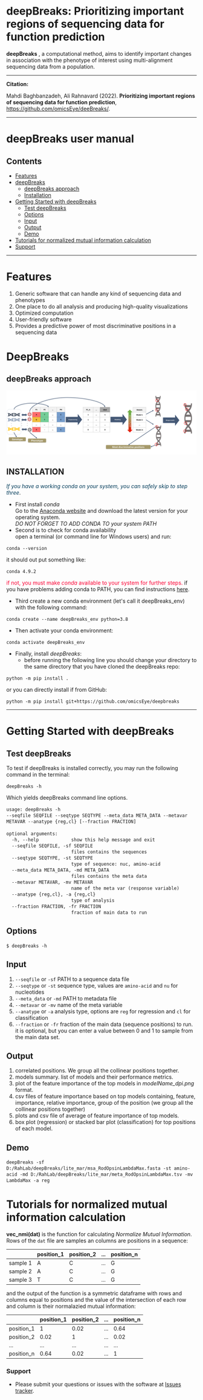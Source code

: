 # deepBreaks: Prioritizing important regions of sequencing data for function prediction #

**deepBreaks** , a computational method, aims to identify important 
changes in association with the phenotype of interest 
using multi-alignment sequencing data from a population.

---
**Citation:**


Mahdi Baghbanzadeh, Ali Rahnavard (2022). **Prioritizing important regions of sequencing data for function prediction**, https://github.com/omicsEye/deeBreaks/.

---
# deepBreaks user manual

## Contents ##
* [Features](#features)
* [deepBreaks](#deepBreaks)
    * [deepBreaks approach](#deepBreaks-approach)
    * [Installation](#installation)
* [Getting Started with deepBreaks](#getting-started-with-deepBreaks)
    * [Test deepBreaks](#test-omeClust)
    * [Options](#options) 
    * [Input](#input)
    * [Output](#output)
    * [Demo](#demo)
* [Tutorials for normalized mutual information calculation](#tutorials-for-normalized-mutual-information-calculation)
* [Support](#Support)
------------------------------------------------------------------------------------------------------------------------------
# Features #
1. Generic software that can handle any kind of sequencing data and phenotypes
2. One place to do all analysis and producing high-quality visualizations
3. Optimized computation
4. User-friendly software
5. Provides a predictive power of most discriminative positions in a sequencing data
# DeepBreaks #
## deepBreaks approach ##
![deepBreaks Workflow overview](img/fig1_overview.png)

## INSTALLATION ##


<span style="color:#033C5A">*If you have a working conda on your system, you can safely skip to step three*</span>.

* First install *conda*  
Go to the [Anaconda website](https://www.anaconda.com/) and download the latest version for your operating system.  
*DO NOT FORGET TO ADD CONDA TO your system PATH*
* Second is to check for conda availability  
open a terminal (or command line for Windows users) and run:
```
conda --version
```
it should out put something like:
```
conda 4.9.2
```
<span style="color:#fc0335">if not, you must make *conda* available to your system for further steps.</span>
if you have problems adding conda to PATH, you can find instructions [here](https://docs.anaconda.com/anaconda/user-guide/faq/).
  
* Third create a new conda environment (let's call it deepBreaks_env) with the following command:
```
conda create --name deepBreaks_env python=3.8
```
* Then activate your conda environment:
```commandline
conda activate deepBreaks_env 
```
* Finally, install *deepBreaks*:
  * before running the following line you should change your directory to the same directory that you have cloned the deepBreaks repo:
```commandline
python -m pip install .
```
or you can directly install if from GitHub:
```commandline
python -m pip install git+https://github.com/omicsEye/deepbreaks
```
------------------------------------------------------------------------------------------------------------------------------

# Getting Started with deepBreaks #

## Test deepBreaks ##

To test if deepBreaks is installed correctly, you may run the following command in the terminal:

```#!cmd
deepBreaks -h
```
Which yields deepBreaks command line options.
```commandline
usage: deepBreaks -h 
--seqfile SEQFILE --seqtype SEQTYPE --meta_data META_DATA --metavar METAVAR --anatype {reg,cl} [--fraction FRACTION]

optional arguments:
  -h, --help            show this help message and exit
  --seqfile SEQFILE, -sf SEQFILE
                        files contains the sequences
  --seqtype SEQTYPE, -st SEQTYPE
                        type of sequence: nuc, amino-acid
  --meta_data META_DATA, -md META_DATA
                        files contains the meta data
  --metavar METAVAR, -mv METAVAR
                        name of the meta var (response variable)
  --anatype {reg,cl}, -a {reg,cl}
                        type of analysis
  --fraction FRACTION, -fr FRACTION
                        fraction of main data to run
```


## Options ##

```
$ deepBreaks -h
```
## Input ##
1. `--seqfile` or `-sf` PATH to a sequence data file
2. `--seqtype` or `-st` sequence type, values are `amino-acid` and `nu` for nucleotides
3. `--meta_data` or `-md` PATH to metadata file
4. `--metavar` or `-mv` name of the meta variable
5. `--anatype` or `-a` analysis type, options are `reg` for regression and `cl` for classification
6. `--fraction` or `-fr` fraction of the main data (sequence positions) to run. it is optional, but you can enter a value between 0 and 1 to sample from the main data set.
## Output ##  
1. correlated positions. We group all the collinear positions together.
2. models summary. list of models and their performance metrics.
3. plot of the feature importance of the top models in *modelName_dpi.png* format.
4. csv files of feature importance based on top models containing, feature, importance, relative importance, group of the position (we group all the collinear positions together)
5. plots and csv file of average of feature importance of top models.
6. box plot (regression) or stacked bar plot (classification) for top positions of each model.

## Demo ##
```commandline
deepBreaks -sf D:/RahLab/deepBreaks/lite_mar/msa_RodOpsinLambdaMax.fasta -st amino-acid -md D:/RahLab/deepBreaks/lite_mar/meta_RodOpsinLambdaMax.tsv -mv LambdaMax -a reg
```
# Tutorials for normalized mutual information calculation ##
**vec_nmi(dat)** is the function for calculating *Normalize Mutual Information*. Rows of the `dat` file are samples an columns are positions in a sequence:
<center>

| | position_1 | position_2 | ... | position_n |
| -- | --------------- | --------------- | --------------- | ----------|
|sample 1 | A | C | ... | G |
|sample 2 | A | C | ... | G |
|sample 3 | T | C | ... | G |

</center>
and the output of the function is a symmetric dataframe with rows and columns equal to positions and the value of the intersection of each row and column is their normalazied mutual information:

<center>

| | position_1 | position_2 | ... | position_n |
| -- | --------------- | --------------- | --------------- | ----------|
|position_1 | 1 | 0.02 | ... | 0.64 |
|position_2 | 0.02 | 1 | ... | 0.02 |
|... | ... | ... | ... | ... |
|position_n | 0.64 | 0.02 | ... | 1 |

</center>

### Support ###

* Please submit your questions or issues with the software at [Issues tracker](https://github.com/omicsEye/deepBreaks/issues).
